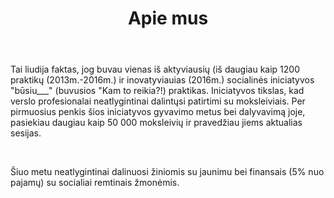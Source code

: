 ---
title: Apie mus
photo: /img/uploads/logo.png
layout: apie-mus.pug
body:
      Tai liudija faktas, jog buvau vienas iš aktyviausių (iš daugiau kaip 1200 praktikų (2013m.-2016m.) ir inovatyviauias (2016m.) socialinės iniciatyvos "būsiu___" (buvusios "Kam to reikia?!) praktikas. Iniciatyvos tikslas, kad verslo profesionalai neatlygintinai dalintųsi patirtimi su moksleiviais.
      Per pirmuosius penkis šios iniciatyvos gyvavimo metus bei dalyvavimą joje, pasiekiau daugiau kaip 50 000 moksleivių ir pravedžiau jiems aktualias sesijas.<p>

      <p>Šiuo metu neatlygintinai dalinuosi žiniomis su jaunimu bei  finansais (5% nuo pajamų) su socialiai remtinais žmonėmis.
---